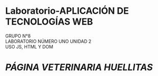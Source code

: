 # Laboratorio-APLICACIÓN DE TECNOLOGÍAS WEB 
GRUPO N°8 <br>
LABORATORIO NÚMERO UNO UNIDAD 2 <br>
USO JS, HTML Y DOM <br>
 # *PÁGINA VETERINARIA HUELLITAS* 
